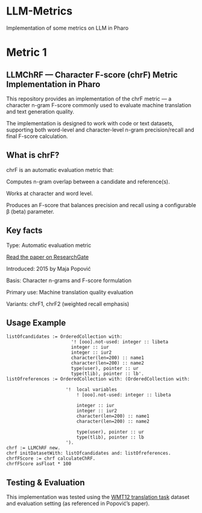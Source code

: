 # LLM-Metrics
Implementation of some metrics on LLM in Pharo


# Metric 1
## LLMChRF — Character F-score (chrF) Metric Implementation in Pharo

This repository provides an implementation of the chrF metric — a character n-gram F-score commonly used to evaluate machine translation and text generation quality.

The implementation is designed to work with code or text datasets, supporting both word-level and character-level n-gram precision/recall and final F-score calculation.

## What is chrF?

chrF is an automatic evaluation metric that:

Computes n-gram overlap between a candidate and reference(s).

Works at character and word level.

Produces an F-score that balances precision and recall using a configurable β (beta) parameter.

## Key facts

Type: Automatic evaluation metric

[Read the paper on ResearchGate](https://www.researchgate.net/publication/281677746_chrF_character_n-gram_F-score_for_automatic_MT_evaluation)

Introduced: 2015 by Maja Popović

Basis: Character n-grams and F-score formulation

Primary use: Machine translation quality evaluation

Variants: chrF1, chrF2 (weighted recall emphasis)

## Usage Example
```
listOfcandidates := OrderedCollection with:
	                    '! [ooo].not-used: integer :: libeta
                        integer :: iur
                        integer :: iur2
                        character(len=200) :: name1
                        character(len=200) :: name2
                        type(user), pointer :: ur
                        type(tlib), pointer :: lb'.
listOfreferences := OrderedCollection with: (OrderedCollection with:
		                    
                      '!  local variables    
                          ! [ooo].not-used: integer :: libeta
                      
                          integer :: iur
                          integer :: iur2
                          character(len=200) :: name1
                          character(len=200) :: name2
                      
                          type(user), pointer :: ur
                          type(tlib), pointer :: lb
                      ').
chrf := LLMChRF new.
chrf initDatasetWith: listOfcandidates and: listOfreferences.
chrfFScore := chrf calculateChRF.
chrfFScore asFloat * 100
```

## Testing & Evaluation

This implementation was tested using the [WMT12 translation task](https://www.statmt.org/wmt12/translation-task.html) dataset and evaluation setting (as referenced in Popović’s paper).


